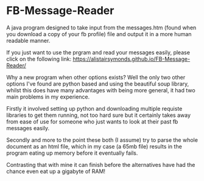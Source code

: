 # FB-Message-Reader
A java program designed to take input from the messages.htm (found when you download a copy of your fb profile)  file and output it in a more human readable manner.

If you just want to use the prgram and read your messages easily, please click on the following link:
https://alistairsymonds.github.io/FB-Message-Reader/


Why a new program when other options exists? 
Well the only two other options I've found are python based and using the beautiful soup library, whilst this does have many advantages with being more general, it had two main problems in my experience.

Firstly it involved setting up python and downloading multiple requiste libraries to get them running, not too hard sure but it certainly takes away from ease of use for someone who just wants to look at their past fb messages easily.

Secondly and more to the point these both (I assume) try to parse the whole document as an html file, which in my case (a 65mb file) results in the program eating up memory before it eventually fails.

Contrasting that with mine it can finish before the alternatives have had the chance even eat up a gigabyte of RAM!
